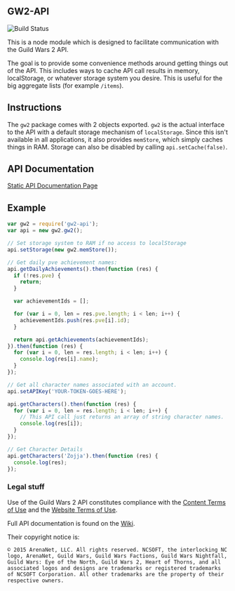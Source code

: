 ## GW2-API

![Build Status](https://travis-ci.org/cthos/gw2-api.svg?branch=master)

This is a node module which is designed to facilitate communication with the Guild Wars 2 API.

The goal is to provide some convenience methods around getting things out of the API. This includes ways to cache API call results in memory, localStorage, or whatever storage system you desire. This is useful for the big aggregate lists (for example `/items`).

## Instructions

The `gw2` package comes with 2 objects exported. `gw2` is the actual interface to the API with a default storage mechanism of `localStorage`. Since this isn't available in all applications, it also provides `memStore`, which simply caches things in RAM. Storage can also be disabled by calling `api.setCache(false)`.

## API Documentation

[Static API Documentation Page](http://cthos.github.com/gw2-api)

## Example

```js
var gw2 = require('gw2-api');
var api = new gw2.gw2();

// Set storage system to RAM if no access to localStorage
api.setStorage(new gw2.memStore());

// Get daily pve achievement names:
api.getDailyAchievements().then(function (res) {
  if (!res.pve) {
    return;
  }

  var achievementIds = [];

  for (var i = 0, len = res.pve.length; i < len; i++) {
    achievementIds.push(res.pve[i].id);
  }

  return api.getAchievements(achievementIds);
}).then(function (res) {
  for (var i = 0, len = res.length; i < len; i++) {
    console.log(res[i].name);
  }
});

// Get all character names associated with an account.
api.setAPIKey('YOUR-TOKEN-GOES-HERE');

api.getCharacters().then(function (res) {
  for (var i = 0, len = res.length; i < len; i++) {
    // This API call just returns an array of string character names.
    console.log(res[i]);
  }
});

// Get Character Details
api.getCharacters('Zojja').then(function (res) {
  console.log(res);
});
```

### Legal stuff

Use of the Guild Wars 2 API constitutes compliance with the [Content Terms of Use](https://www.guildwars2.com/en/legal/guild-wars-2-content-terms-of-use/) and the [Website Terms of Use](https://www.guildwars2.com/en/legal/website-terms-of-use/).

Full API documentation is found on the [Wiki](https://wiki.guildwars2.com/wiki/API:Main).

Their copyright notice is:
```
© 2015 ArenaNet, LLC. All rights reserved. NCSOFT, the interlocking NC logo, ArenaNet, Guild Wars, Guild Wars Factions, Guild Wars Nightfall, Guild Wars: Eye of the North, Guild Wars 2, Heart of Thorns, and all associated logos and designs are trademarks or registered trademarks of NCSOFT Corporation. All other trademarks are the property of their respective owners.
```
